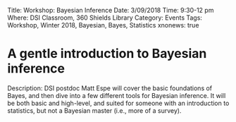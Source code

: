 Title: Workshop: Bayesian Inference
Date: 3/09/2018
Time: 9:30-12 pm
Where: DSI Classroom, 360 Shields Library
Category: Events
Tags: Workshop, Winter 2018, Bayesian, Bayes, Statistics
xnonews: true

# A gentle introduction to Bayesian inference

Description:
DSI postdoc Matt Espe will cover the basic foundations of Bayes, and then dive into a few different tools for Bayesian inference. It will be both basic and high-level, and suited for someone with an introduction to statistics, but not a Bayesian master (i.e., more of a survey).